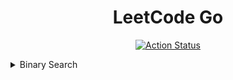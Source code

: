 <div align="center">
  <h1>LeetCode Go</h1>

  <p>
    <a href="https://github.com/cqroot/leetcode-go/actions">
      <img src="https://github.com/cqroot/leetcode-go/workflows/test/badge.svg" alt="Action Status" />
    </a>
  </p>
</div>

<details>
    <summary>Binary Search</summary><br />

| Problem                                                                                                                                                | Solution                                                                                                                      |
| :----------------------------------------------------------------------------------------------------------------------------------------------------- | :---------------------------------------------------------------------------------------------------------------------------- |
| [0704. Binary Search](https://leetcode.com/problems/binary-search/)                                                                                    | [🔗](https://github.com/cqroot/leetcode-go/blob/main/solutions/P0704_binary-search/solution.go)                               |
| [0374. Guess Number Higher or Lower](https://leetcode.com/problems/guess-number-higher-or-lower/)                                                      | [🔗](https://github.com/cqroot/leetcode-go/blob/main/solutions/P0374_guess-number-higher-or-lower/solution.go)                |
| [0069. Sqrt(x)](https://leetcode.com/problems/sqrtx/)                                                                                                  | [🔗](https://github.com/cqroot/leetcode-go/blob/main/solutions/P0069_sqrtx/solution.go)                                       |
| [0278. First Bad Version](https://leetcode.com/problems/first-bad-version/)                                                                            | [🔗](https://github.com/cqroot/leetcode-go/blob/main/solutions/P0278_first-bad-version)                                       |
| [0162. Find Peak Element](https://leetcode.com/problems/find-peak-element/)                                                                            | [🔗](https://github.com/cqroot/leetcode-go/blob/main/solutions/P0162_find-peak-element)                                       |
| [0033. Search in Rotated Sorted Array](https://leetcode.com/problems/search-in-rotated-sorted-array/)                                                  | [🔗](https://github.com/cqroot/leetcode-go/blob/main/solutions/P0033_search-in-rotated-sorted-array)                          |
| [0153. Find Minimum in Rotated Sorted Array](https://leetcode.com/problems/find-minimum-in-rotated-sorted-array/)                                      | [🔗](https://github.com/cqroot/leetcode-go/blob/main/solutions/P0153_find-minimum-in-rotated-sorted-array)                    |
| [0034. Find First and Last Position of Element in Sorted Array](https://leetcode.com/problems/find-first-and-last-position-of-element-in-sorted-array) | [🔗](https://github.com/cqroot/leetcode-go/blob/main/solutions/P0034_find-first-and-last-position-of-element-in-sorted-array) |

</details>
